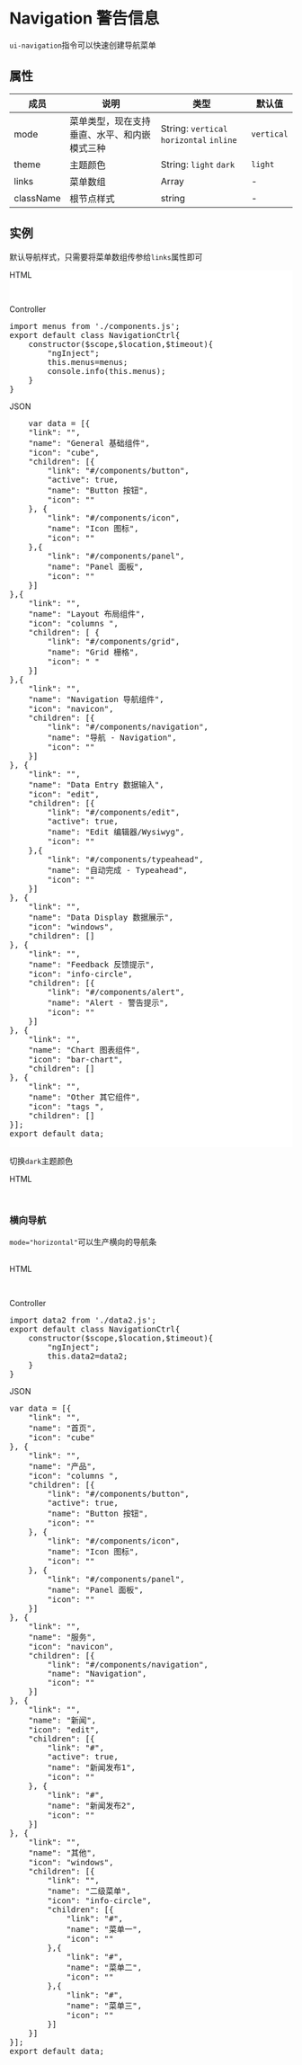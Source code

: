 # Navigation 警告信息

<p class="lead"><code>ui-navigation</code>指令可以快速创建导航菜单</p>

<ui-navigation links="ctrl.data2" mode="horizontal" ></ui-navigation>

## 属性

| 成员       | 说明             | 类型               | 默认值       |
|-----------|-----------------|--------------------|-------------|
| mode    | 菜单类型，现在支持垂直、水平、和内嵌模式三种   | String: `vertical` `horizontal` `inline` | `vertical`       |
| theme      | 主题颜色 | String: `light` `dark`  |     `light`    |
| links     | 菜单数组  | Array |  -     |
| className     | 根节点样式  | string |  -     |

## 实例

默认导航样式，只需要将菜单数组传参给`links`属性即可

<div class="bs-example" style="background:#fff">
	<div class="row">
<div class="col-md-5">
<ui-navigation links="ctrl.menus" style="width:240px;margin:20px auto 0 auto"></ui-navigation>
</div>
<div class="col-md-7">
<ui-tabset  style="max-height:500px;overflow:auto">
<ui-tab>
<ui-tab-heading>HTML</ui-tab-heading>

<pre>
  <ui-navigation links="ctrl.menus" style="width:240px"></ui-navigation>
</pre>

</ui-tab>
<ui-tab>
<ui-tab-heading>Controller</ui-tab-heading>

<pre>
import menus from './components.js';
export default class NavigationCtrl{
    constructor($scope,$location,$timeout){
        "ngInject";
        this.menus=menus;
        console.info(this.menus);
    }
}
</pre>
</ui-tab>
<ui-tab>
<ui-tab-heading>JSON</ui-tab-heading>
<pre>
	var data = [{
    "link": "",
    "name": "General 基础组件",
    "icon": "cube",
    "children": [{
        "link": "#/components/button",
        "active": true,
        "name": "Button 按钮",
        "icon": ""
    }, {
        "link": "#/components/icon",
        "name": "Icon 图标",
        "icon": ""
    },{
        "link": "#/components/panel",
        "name": "Panel 面板",
        "icon": ""
    }]
},{
    "link": "",
    "name": "Layout 布局组件",
    "icon": "columns ",
    "children": [ {
        "link": "#/components/grid",
        "name": "Grid 栅格",
        "icon": " "
    }]
},{
    "link": "",
    "name": "Navigation 导航组件",
    "icon": "navicon",
    "children": [{
        "link": "#/components/navigation",
        "name": "导航 - Navigation",
        "icon": ""
    }]
}, {
    "link": "",
    "name": "Data Entry 数据输入",
    "icon": "edit",
    "children": [{
        "link": "#/components/edit",
        "active": true,
        "name": "Edit 编辑器/Wysiwyg",
        "icon": ""
    },{
        "link": "#/components/typeahead",
        "name": "自动完成 - Typeahead",
        "icon": ""
    }]
}, {
    "link": "",
    "name": "Data Display 数据展示",
    "icon": "windows",
    "children": []
}, {
    "link": "",
    "name": "Feedback 反馈提示",
    "icon": "info-circle",
    "children": [{
        "link": "#/components/alert",
        "name": "Alert - 警告提示",
        "icon": ""
    }]
}, {
    "link": "",
    "name": "Chart 图表组件",
    "icon": "bar-chart",
    "children": []
}, {
    "link": "",
    "name": "Other 其它组件",
    "icon": "tags ",
    "children": []
}];
export default data;

</pre>
</ui-tab>
</ui-tabset>
</div>
</div>
</div>

切换<code>dark</code>主题颜色

<div class="bs-example">
	<div class="row">
<div class="col-md-5">
<ui-navigation  theme="dark" links="ctrl.menus" style="width:240px;margin:20px auto 0 auto"></ui-navigation>
</div>
<div class="col-md-7">
<ui-tabset  style="max-height:500px;overflow:auto">
<ui-tab>
<ui-tab-heading>HTML</ui-tab-heading>

<pre>
  <ui-navigation theme="dark" links="ctrl.menus" style="width:240px"></ui-navigation>
</pre>

</ui-tab>
</ui-tabset>
</div>
</div>
</div>

### 横向导航

<code>mode="horizontal"</code>可以生产横向的导航条

<div class="bs-example">
<div class="row" style="margin-top:20px;margin-bottom:30px">
<ui-navigation links="ctrl.data2" mode="horizontal"></ui-navigation>
</div>
<div class="row">
<ui-tabset  style="max-height:500px;overflow:auto">
<ui-tab>
<ui-tab-heading>HTML</ui-tab-heading>

<pre>
  <ui-navigation links="ctrl.data2"></ui-navigation>
</pre>

</ui-tab>
<ui-tab>
<ui-tab-heading>Controller</ui-tab-heading>

<pre>
import data2 from './data2.js';
export default class NavigationCtrl{
    constructor($scope,$location,$timeout){
        "ngInject";
        this.data2=data2;
    }
}
</pre>
</ui-tab>
<ui-tab>
<ui-tab-heading>JSON</ui-tab-heading>
<pre>
var data = [{
    "link": "",
    "name": "首页",
    "icon": "cube"
}, {
    "link": "",
    "name": "产品",
    "icon": "columns ",
    "children": [{
        "link": "#/components/button",
        "active": true,
        "name": "Button 按钮",
        "icon": ""
    }, {
        "link": "#/components/icon",
        "name": "Icon 图标",
        "icon": ""
    }, {
        "link": "#/components/panel",
        "name": "Panel 面板",
        "icon": ""
    }]
}, {
    "link": "",
    "name": "服务",
    "icon": "navicon",
    "children": [{
        "link": "#/components/navigation",
        "name": "Navigation",
        "icon": ""
    }]
}, {
    "link": "",
    "name": "新闻",
    "icon": "edit",
    "children": [{
        "link": "#",
        "active": true,
        "name": "新闻发布1",
        "icon": ""
    }, {
        "link": "#",
        "name": "新闻发布2",
        "icon": ""
    }]
}, {
    "link": "",
    "name": "其他",
    "icon": "windows",
    "children": [{
        "link": "",
        "name": "二级菜单",
        "icon": "info-circle",
        "children": [{
            "link": "#",
            "name": "菜单一",
            "icon": ""
        },{
            "link": "#",
            "name": "菜单二",
            "icon": ""
        },{
            "link": "#",
            "name": "菜单三",
            "icon": ""
        }]
    }]
}];
export default data;


</pre>
</ui-tab>
</ui-tabset>
</div>
</div>
</div>